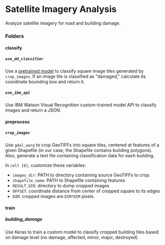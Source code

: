 # Satellite Imagery Analysis

Analyze satellite imagery for road and building damage. 

### Folders

#### classify

##### `use_dd_classifier`

Use a [pretrained model](https://github.com/qcao10/DamageDetection.git) to classify square image tiles generated by `crop_images`. If an image tile is classified as "damaged," calculate its coordinate bounding box and return it.

##### `use_ibm_api`

Use IBM Watson Visual Recognition custom-trained model API to classify images and return a JSON.

#### preprocess

##### `crop_images`

Use `gdal_warp` to crop GeoTIFFs into square tiles, centered at features of a given Shapefile (in our case, the Shapefile contains building polygons). Also, generate a text file containing classification data for each building.

In `cell [6]`, customize these variables:

- `images_dir`: PATH to directory containing source GeoTIFFs to crop.
- `shapefile_name`: PATH to Shapefile containing features
- `RESULT_DIR`: directory to dump cropped images
- `OFFSET`: coordinate distance from center of cropped square to its edges
- `DIM`:  cropped images are `DIM*DIM` pixels.

#### train

##### building_damage

Use Keras to train a custom model to classify cropped building tiles based on damage level (no damage, affected, minor, major, destroyed).

